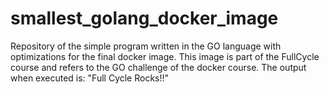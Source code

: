 # smallest_golang_docker_image
Repository of the simple program written in the GO language with optimizations for the final docker image. This image is part of the FullCycle course and refers to the GO challenge of the docker course. The output when executed is: "Full Cycle Rocks!!"
